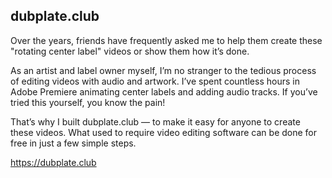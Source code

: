 ## dubplate.club

Over the years, friends have frequently asked me to help them create these "rotating center label" videos or show them how it’s done.

As an artist and label owner myself, I’m no stranger to the tedious process of editing videos with audio and artwork. I’ve spent countless hours in Adobe Premiere animating center labels and adding audio tracks. If you’ve tried this yourself, you know the pain!

That’s why I built dubplate.club — to make it easy for anyone to create these videos. What used to require video editing software can be done for free in just a few simple steps.

https://dubplate.club

